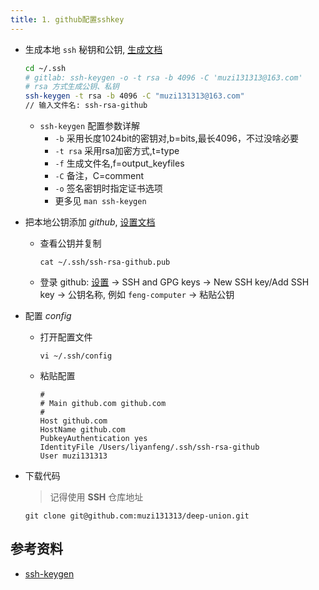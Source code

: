 ```yaml
---
title: 1. github配置sshkey
---
```


- 生成本地 `ssh` 秘钥和公钥, [生成文档](https://help.github.com/cn/github/authenticating-to-github/generating-a-new-ssh-key-and-adding-it-to-the-ssh-agent)
    ```bash
    cd ~/.ssh
    # gitlab: ssh-keygen -o -t rsa -b 4096 -C 'muzi131313@163.com'
    # rsa 方式生成公钥、私钥
    ssh-keygen -t rsa -b 4096 -C "muzi131313@163.com"
    // 输入文件名: ssh-rsa-github
    ```
    - `ssh-keygen` 配置参数详解
        - `-b` 采用长度1024bit的密钥对,b=bits,最长4096，不过没啥必要
        - `-t rsa` 采用rsa加密方式,t=type
        - `-f` 生成文件名,f=output_keyfiles
        - `-C` 备注，C=comment
        - `-o` 签名密钥时指定证书选项
        - 更多见 `man ssh-keygen`
- 把本地公钥添加 *github*, [设置文档](https://help.github.com/cn/github/authenticating-to-github/adding-a-new-ssh-key-to-your-github-account)
    - 查看公钥并复制
        ```
        cat ~/.ssh/ssh-rsa-github.pub
        ```
    - 登录 github: [设置](https://github.com/settings/keys) -> SSH and GPG keys -> New SSH key/Add SSH key -> 公钥名称, 例如 `feng-computer` -> 粘贴公钥
- 配置 *config*
    - 打开配置文件
        ```
        vi ~/.ssh/config
        ```
    - 粘贴配置
        ```
        #
        # Main github.com github.com
        # 
        Host github.com
        HostName github.com
        PubkeyAuthentication yes
        IdentityFile /Users/liyanfeng/.ssh/ssh-rsa-github
        User muzi131313
        ```
- 下载代码
    > 记得使用 **SSH** 仓库地址

    ```
    git clone git@github.com:muzi131313/deep-union.git
    ```
## 参考资料
- [ssh-keygen](https://yq.aliyun.com/articles/654813)